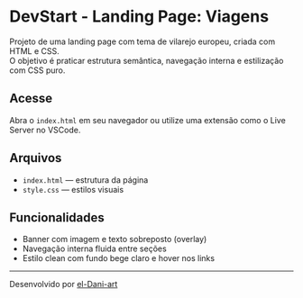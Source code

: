 # DevStart - Landing Page: Viagens

Projeto de uma landing page com tema de vilarejo europeu, criada com HTML e CSS.  
O objetivo é praticar estrutura semântica, navegação interna e estilização com CSS puro.

##  Acesse
Abra o `index.html` em seu navegador ou utilize uma extensão como o Live Server no VSCode.

##  Arquivos
- `index.html` — estrutura da página
- `style.css` — estilos visuais

##  Funcionalidades
- Banner com imagem e texto sobreposto (overlay)
- Navegação interna fluida entre seções
- Estilo clean com fundo bege claro e hover nos links

---

Desenvolvido por [el-Dani-art](https://github.com/el-Dani-art)
